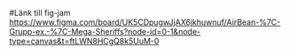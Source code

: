 #Länk till fig-jam https://www.figma.com/board/UK5CDpugwJjAX6jkhuwnuf/AirBean-%7C-Grupp-ex.-%7C-Mega-Sheriffs?node-id=0-1&node-type=canvas&t=ftLWN8HCgQ8k5UuM-0 
